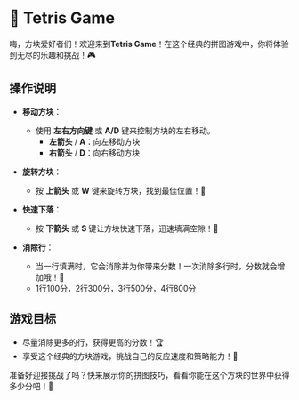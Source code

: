 # 🧩 Tetris Game

嗨，方块爱好者们！欢迎来到**Tetris Game**！在这个经典的拼图游戏中，你将体验到无尽的乐趣和挑战！🎮

## 操作说明

- **移动方块**：
  - 使用 **左右方向键** 或 **A/D** 键来控制方块的左右移动。
    - **左箭头** / **A**：向左移动方块
    - **右箭头** / **D**：向右移动方块

- **旋转方块**：
  - 按 **上箭头** 或 **W** 键来旋转方块，找到最佳位置！🔄

- **快速下落**：
  - 按 **下箭头** 或 **S** 键让方块快速下落，迅速填满空隙！💨

- **消除行**：
  - 当一行填满时，它会消除并为你带来分数！一次消除多行时，分数就会增加哦！💖
  - 1行100分，2行300分，3行500分，4行800分

## 游戏目标

- 尽量消除更多的行，获得更高的分数！🏆
- 享受这个经典的方块游戏，挑战自己的反应速度和策略能力！🌟

准备好迎接挑战了吗？快来展示你的拼图技巧，看看你能在这个方块的世界中获得多少分吧！🎉
